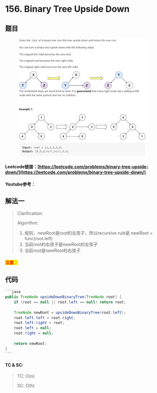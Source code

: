 # 156. Binary Tree Upside Down

## 题目

<figure><img src="../../.gitbook/assets/image (10).png" alt=""><figcaption></figcaption></figure>

#### Leetcode链接：[https://leetcode.com/problems/binary-tree-upside-down/](https://leetcode.com/problems/binary-tree-upside-down/)

#### Youtube参考：

## 解法一

> Clarification:&#x20;
>
> Algorithm:&#x20;
>
> 1. 规则，newRoot是root的左孩子，所以recursive rule是 newRoot = func(root.left)
> 2. 当前root的右孩子是newRoot的左孩子
> 3. 当前root是newRoot的右孩子

#### <mark style="color:red;">注意：</mark>

## 代码

````java
```java
public TreeNode upsideDownBinaryTree(TreeNode root) {
    if (root == null || root.left == null) return root;
    
    TreeNode newRoot = upsideDownBinaryTree(root.left);
    root.left.left = root.right;
    root.left.right = root;
    root.left = null;
    root.right = null;
    
    return newRoot;
}
```
````

#### TC & SC:&#x20;

> TC: O(n)
>
> SC: O(h)
